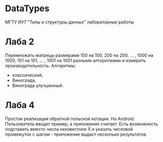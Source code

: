 # DataTypes
МГТУ ИУ7 "Типы и структуры данных" лабораторные работы

# Лаба 2
Перемножать матрицы размерами 100 на 100, 200 на 200, ... , 1000 на 1000; 101 на 101, ... , 1001 на 1001 разными алгоритмами и измерить производительность.
Алгоритмы:
- классический,
- Винограда,
- Винограда улучшенный.

# Лаба 4
Простая реализация обратной польской нотации.
На Android.
Пользователь вводит пример, а приложение считает.
Есть возможность подставить вместо числа неизвестное X и указать числовой промежуток с шагом - приложение выдаст несколько результатов.

